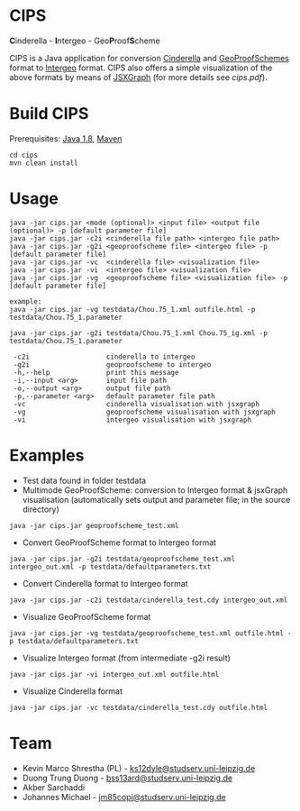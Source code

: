 # CIPS
**C**inderella - **I**ntergeo - Geo<b>P</b>roof<b>S</b>cheme

CIPS is a Java application for conversion [Cinderella](https://www.cinderella.de) and [GeoProofSchemes](https://symbolicdata.github.io/Geo) format to [Intergeo](http://i2geo.net/) format.
CIPS also offers a simple visualization of the above formats by means of [JSXGraph](https://jsxgraph.org) (for more details see *cips.pdf*).

# Build CIPS
Prerequisites: [Java 1.8](http://www.oracle.com/technetwork/java/javase/downloads/jdk8-downloads-2133151.html), [Maven](https://maven.apache.org/)

```
cd cips
mvn clean install
```

# Usage
```
java -jar cips.jar <mode (optional)> <input file> <output file (optional)> -p [default parameter file]
java -jar cips.jar -c2i <cinderella file path> <intergeo file path>
java -jar cips.jar -g2i <geoproofscheme file> <intergeo file> -p [default parameter file]
java -jar cips.jar -vc  <cinderella file> <visualization file>
java -jar cips.jar -vi  <intergeo file> <visualization file>
java -jar cips.jar -vg  <geoproofscheme file> <visualization file> -p [default parameter file]

example:
java -jar cips.jar -vg testdata/Chou.75_1.xml outfile.html -p testdata/Chou.75_1.parameter

java -jar cips.jar -g2i testdata/Chou.75_1.xml Chou.75_ig.xml -p testdata/Chou.75_1.parameter

 -c2i                   cinderella to intergeo
 -g2i                   geoproofscheme to intergeo
 -h,--help              print this message
 -i,--input <arg>       input file path
 -o,--output <arg>      output file path
 -p,--parameter <arg>   default parameter file path
 -vc                    cinderella visualisation with jsxgraph
 -vg                    geoproofscheme visualisation with jsxgraph
 -vi                    intergeo visualisation with jsxgraph
```

# Examples
* Test data found in folder testdata
* Multimode GeoProofScheme: conversion to Intergeo format & jsxGraph visualisation
(automatically sets output and parameter file; in the source directory)
```
java -jar cips.jar geoproofscheme_test.xml
```
* Convert GeoProofScheme format to Intergeo format
```
java -jar cips.jar -g2i testdata/geoproofscheme_test.xml intergeo_out.xml -p testdata/defaultparameters.txt
```
* Convert Cinderella format to Intergeo format
```
java -jar cips.jar -c2i testdata/cinderella_test.cdy intergeo_out.xml
```
* Visualize GeoProofScheme format
```
java -jar cips.jar -vg testdata/geoproofscheme_test.xml outfile.html -p testdata/defaultparameters.txt
```
* Visualize Intergeo format (from intermediate -g2i result)
```
java -jar cips.jar -vi intergeo_out.xml outfile.html
```
* Visualize Cinderella format
```
java -jar cips.jar -vc testdata/cinderella_test.cdy outfile.html
```

# Team

* Kevin Marco Shrestha (PL) - ks12dyle@studserv.uni-leipzig.de
* Duong Trung Duong - bss13ard@studserv.uni-leipzig.de
* Akber Sarchaddi
* Johannes Michael - jm85copi@studserv.uni-leipzig.de
